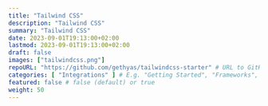 ```yaml
---
title: "Tailwind CSS"
description: "Tailwind CSS"
summary: "Tailwind CSS"
date: 2023-09-01T19:13:00+02:00
lastmod: 2023-09-01T19:13:00+02:00
draft: false
images: ["tailwindcss.png"]
repoURL: "https://github.com/gethyas/tailwindcss-starter" # URL to GitHub repository
categories: [ "Integrations" ] # E.g. "Getting Started", "Frameworks", "Integrations", or "Templates"
featured: false # false (default) or true
weight: 50
---
```

